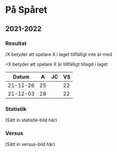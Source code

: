 # På Spåret

## 2021-2022

### Resultat

/X betyder att spelare X i laget tillfälligt inte är med

+X betyder att spelare X är tillfälligt tillagd i laget

Datum    |A |JC|VS|
---------|--|--|--|
21-11-26 |25|  |22|
21-12-03 |28|  |22|

### Statistik

(Sätt in statistik-bild här)

### Versus

(Sätt in versus-bild här)
